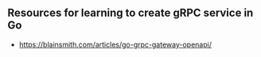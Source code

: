 ## Resources for learning to create gRPC service in Go
* https://blainsmith.com/articles/go-grpc-gateway-openapi/

